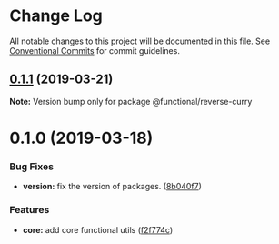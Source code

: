 # Change Log

All notable changes to this project will be documented in this file.
See [Conventional Commits](https://conventionalcommits.org) for commit guidelines.

## [0.1.1](https://github.com/Oscar170/-functional/compare/@functional/reverse-curry@0.1.0...@functional/reverse-curry@0.1.1) (2019-03-21)

**Note:** Version bump only for package @functional/reverse-curry





# 0.1.0 (2019-03-18)


### Bug Fixes

* **version:** fix the version of packages. ([8b040f7](https://github.com/Oscar170/-functional/commit/8b040f7))


### Features

* **core:** add core functional utils ([f2f774c](https://github.com/Oscar170/-functional/commit/f2f774c))
